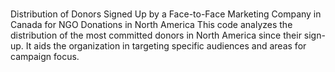# 
Distribution of Donors Signed Up by a Face-to-Face Marketing Company in Canada for NGO Donations in North America
This code analyzes the distribution of the most committed donors in North America since their sign-up. It aids the organization in targeting specific audiences and areas for campaign focus.
